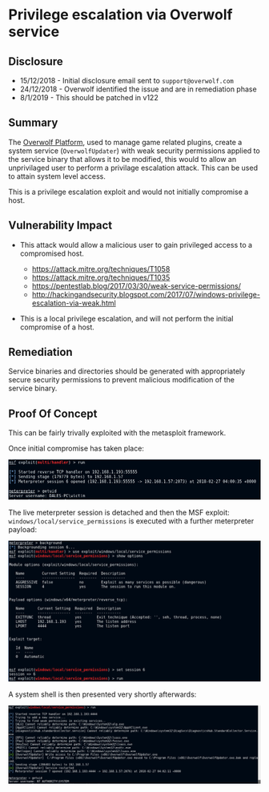 # Privilege escalation via Overwolf service

## Disclosure
* 15/12/2018 - Initial disclosure email sent to `support@overwolf.com`
* 24/12/2018 - Overwolf identified the issue and are in remediation phase
* 8/1/2019   - This should be patched in v122



## Summary 
The [Overwolf Platform](https://www.overwolf.com/), used to manage game related plugins, create a system service (`OverwolfUpdater`) with weak security permissions applied to the service binary that allows it to be modified, this would to allow an unprivilaged user to perform a privilage escalation attack. This can be used to attain system level access.

This is a privilege escalation exploit and would not initially compromise a host.

## Vulnerability Impact
* This attack would allow a malicious user to gain privileged access to a compromised host.
    * https://attack.mitre.org/techniques/T1058
    * https://attack.mitre.org/techniques/T1035
    * https://pentestlab.blog/2017/03/30/weak-service-permissions/
    * http://hackingandsecurity.blogspot.com/2017/07/windows-privilege-escalation-via-weak.html

* This is a local privilege escalation, and will not perform the initial compromise of a host. 

## Remediation
Service binaries and directories should be generated with appropriately secure security permissions to prevent malicious modification of the service binary.


## Proof Of Concept

This can be fairly trivally exploited with the metasploit framework.

Once initial compromise has taken place:

![Initial Compromise](initialuser.png)

The live meterpreter session is detached and then the MSF exploit: `windows/local/service_permissions` is executed with a further meterpreter payload:

![exploitation](exploitation.png)

A system shell is then presented very shortly afterwards:

![system](system.png)

